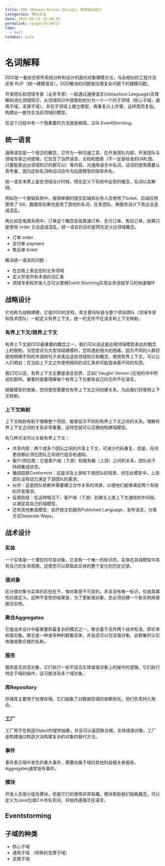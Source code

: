 ```yaml
---
title: DDD (Domain-Driven Design) 领域驱动设计
categories: 理论方法
date: 2021-08-11 19:18:36
permalink: /pages/6ce072/
tags: 
  - null
sidebar: auto
---
```


# 名词解释

DDD是一套综合软件系统分析和设计的面向对象建模方法，与此相似的工程方法还有 RUP（统一建模语言）。DDD解决的问题是应用复杂问题下的建模问题。

开发团队和领域专家（业务专家）一起通过通用语言(Ubiquitous Language)去理解和消化领域知识，从领域知识中提取和划分为一个一个的子领域（核心子域，通用子域，支撑子域），并在子领域上建立模型，再重复以上步骤，这样周而复始，构建出一套符合当前领域的模型。

在这个过程中有一个很重要的方法就是糊墙，又叫 EventStorming。


## 统一语言

通用语言是一个很泛的概念，它作为一种沟通工具，在开发团队内部，开发团队与领域专家之间使用。它包含了自然语言、文档和图表（不一定是标准的UML图，只要能表达出领域知识的都可以）等内容。对通用语言中名词，动词的使用需要认真考量，因为这些名词和动词会作为后面模型的指导命名。

统一语言本质上是在领域设计时候，预先定义下系统中出现的概念、名词以及解释。

例如在一个报销系统中，报销单据的提交前端和业务人员使用了ticket、后端应用使用了 bill，数据库如果也是用了其他的名词，在多团队、微服务设计下势必会造成混乱。

再比如在电商系统中，订单这个概念会指普通订单、支付订单、售后订单，如果只是使用 order 又会造成混乱，统一语言的目的是预先定义出领域概念。

- 订单 order
- 支付单 payment
- 售后单 ticket

解决统一语言的问题：

- 在白板上表达您的业务领域
- 定义开发所有术语的词汇表
- 领域专家和开发人员可以使用Event Storming实现业务流程学习的快速循环

## 战略设计

它也称为战略建模，它是DDD的支柱，其主要目标是与整个项目团队（领域专家和技术团队）一起定义有界上下文，统一的无所不在语言和上下文映射。

### 有界上下文/限界上下文

有界上下文是DDD最重要的概念之一，我们可以说这是应用领域模型表达的概念上的限制。当您尝试为大型领域建模时，您将遇到很大的困难，因为不同的人群将使用稍微不同的术语和句子来表达这些领域知识和概念，使用有界上下文，可以让人们明白：在当前上下文之外使用相同的词汇表却可能意味着不同的东西。

我们可以说，有界上下文主要是语言划界，正如[ Vaughn Vernon ]在他的书中所说的那样。重要的是要理解每个有界上下文都有自己的无所不在语言。

随着模型的发展，您将感觉需要在有界上下文之间创建关系，为此我们将使用上下文映射。

### 上下文映射​​​​​​​

上下文映射有助于理解整个项目，能够显示不同的有界上下文之间的关系。理解有界上下文之间的关系非常重要，这样您就可以正确地构建域模型。

有几种方法可以关联有界上下文：

- 共享内核：两个或多个团队之间的共享上下文，可减少代码重复，但是，任何更改都必须在团队之间进行组合和通知。
- 客户/供应商：它是客户端（下游）和服务器（上游）之间的关系，团队处于持续集成状态。
- 循规蹈矩Conformist：这是涉及上游和下游团队的情景，但在此模型中，上游团队没有动力满足下游团队的需求。
- 伙伴：这是团队依赖并需要建立合作关系的场景，以便他们能够满足两个系统的开发需求。
- 反腐败层：在这种情况下，客户端（下游）创建与上游上下文通信的中间层，以满足其自己的域模型。
- 还有其他集成模型，如开放主机服务Published Language，发布语言，分离方式Separate Ways。

## 战术设计


### 实体

一个实体是一个潜在的可变对象，它具有一个唯一的标识符。实体在其域模型中具有自己的生命周期，这使您可以获取此实体的整个变化的历史记录。

### 值对象

区分值对象与实体的区别在于，值对象是不可变的，并且没有唯一标识，仅由其属性的值定义。这种不变性的结果是，为了更新值对象，您必须创建一个新实例来替换旧实例。

### 聚合Aggregates

它是战术设计中最重要和最复杂的模式之一，聚合基于另外两个战术标准，即实体和值对象。聚合是一种或多种的群集实体，并且还可以包含值对象。此群集的父实体接收聚合根的名称。

### 服务

服务是无状态对象，它们执行一些不适合实体或值对象上的操作的逻辑。它们执行特定于域的操作，这可能涉及多个域对象。

### 库Repository

存储库主要用于处理存储，它们抽象了对数据存储的依赖担忧。他们负责持久聚合。

### 工厂

工厂用于在构造Object时提供抽象，并且可以返回聚合根，实体或值对象。工厂是构建通过构造方法构建复杂的对象的替代方法。

### 事件

事件表示域中发生的重大事件，需要向属于域的其他利益相关者报告。Aggregates通常发布事件。

### 模块

开发人员很少提及模块，但是它们的使用非常有趣。模块帮助我们隔离概念，可以定义为Java包或C＃命名空间，并始终遵循泛在语言。

## Eventstorming 




## 子域的种类

- 核心子域
- 通用子域 （特殊的支撑子域）
- 支撑子域

